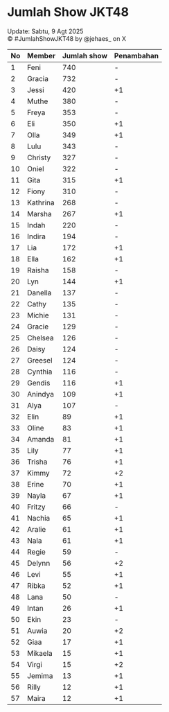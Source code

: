 # Jumlah Show JKT48
Update: Sabtu, 9 Agt 2025  
© #JumlahShowJKT48 by @jehaes_ on X

| No | Member | Jumlah show | Penambahan |
|----|--------|-------------|------------|
| 1 | Feni | 740 | - |
| 2 | Gracia | 732 | - |
| 3 | Jessi | 420 | +1 |
| 4 | Muthe | 380 | - |
| 5 | Freya | 353 | - |
| 6 | Eli | 350 | +1 |
| 7 | Olla | 349 | +1 |
| 8 | Lulu | 343 | - |
| 9 | Christy | 327 | - |
| 10 | Oniel | 322 | - |
| 11 | Gita | 315 | +1 |
| 12 | Fiony | 310 | - |
| 13 | Kathrina | 268 | - |
| 14 | Marsha | 267 | +1 |
| 15 | Indah | 220 | - |
| 16 | Indira | 194 | - |
| 17 | Lia | 172 | +1 |
| 18 | Ella | 162 | +1 |
| 19 | Raisha | 158 | - |
| 20 | Lyn | 144 | +1 |
| 21 | Danella | 137 | - |
| 22 | Cathy | 135 | - |
| 23 | Michie | 131 | - |
| 24 | Gracie | 129 | - |
| 25 | Chelsea | 126 | - |
| 26 | Daisy | 124 | - |
| 27 | Greesel | 124 | - |
| 28 | Cynthia | 116 | - |
| 29 | Gendis | 116 | +1 |
| 30 | Anindya | 109 | +1 |
| 31 | Alya | 107 | - |
| 32 | Elin | 89 | +1 |
| 33 | Oline | 83 | +1 |
| 34 | Amanda | 81 | +1 |
| 35 | Lily | 77 | +1 |
| 36 | Trisha | 76 | +1 |
| 37 | Kimmy | 72 | +2 |
| 38 | Erine | 70 | +1 |
| 39 | Nayla | 67 | +1 |
| 40 | Fritzy | 66 | - |
| 41 | Nachia | 65 | +1 |
| 42 | Aralie | 61 | +1 |
| 43 | Nala | 61 | +1 |
| 44 | Regie | 59 | - |
| 45 | Delynn | 56 | +2 |
| 46 | Levi | 55 | +1 |
| 47 | Ribka | 52 | +1 |
| 48 | Lana | 50 | - |
| 49 | Intan | 26 | +1 |
| 50 | Ekin | 23 | - |
| 51 | Auwia | 20 | +2 |
| 52 | Giaa | 17 | +1 |
| 53 | Mikaela | 15 | +1 |
| 54 | Virgi | 15 | +2 |
| 55 | Jemima | 13 | +1 |
| 56 | Rilly | 12 | +1 |
| 57 | Maira | 12 | +1 |

